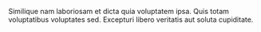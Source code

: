 Similique nam laboriosam et dicta quia voluptatem ipsa. Quis totam voluptatibus voluptates sed. Excepturi libero veritatis aut soluta cupiditate.